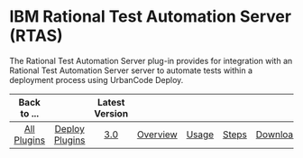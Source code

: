 
IBM Rational Test Automation Server (RTAS)
==========================================


The Rational Test Automation Server plug-in provides for integration with an Rational Test Automation Server server to 
automate tests within a deployment process using UrbanCode Deploy. 


|Back to ...||Latest Version|||||
| :---: | :---: | :---: | :---: | :---: | :---: | :---: |
|[All Plugins](../../index.md)|[Deploy Plugins](../README.md)|[3.0](https://raw.githubusercontent.com/UrbanCode/IBM-UCD-PLUGINS/main/files/RTAS-UCD/RTAS-UCD-3.0.zip)|[Overview](overview.md)|[Usage](usage.md)|[Steps](steps.md)|[Downloads](downloads.md)|
